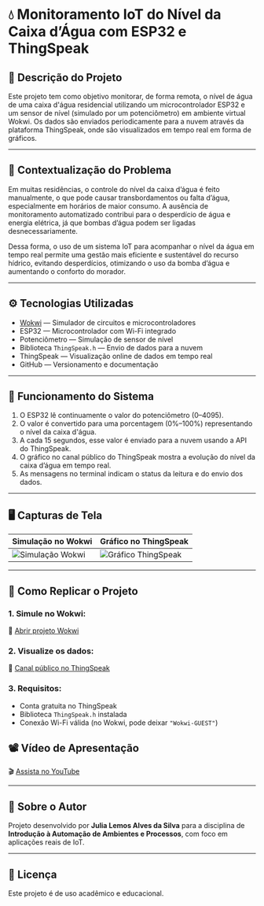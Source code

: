 # 💧 Monitoramento IoT do Nível da Caixa d’Água com ESP32 e ThingSpeak

## 📌 Descrição do Projeto

Este projeto tem como objetivo monitorar, de forma remota, o nível de água de uma caixa d'água residencial utilizando um microcontrolador ESP32 e um sensor de nível (simulado por um potenciômetro) em ambiente virtual Wokwi. Os dados são enviados periodicamente para a nuvem através da plataforma ThingSpeak, onde são visualizados em tempo real em forma de gráficos.

---

## 🧠 Contextualização do Problema

Em muitas residências, o controle do nível da caixa d’água é feito manualmente, o que pode causar transbordamentos ou falta d’água, especialmente em horários de maior consumo. A ausência de monitoramento automatizado contribui para o desperdício de água e energia elétrica, já que bombas d’água podem ser ligadas desnecessariamente.

Dessa forma, o uso de um sistema IoT para acompanhar o nível da água em tempo real permite uma gestão mais eficiente e sustentável do recurso hídrico, evitando desperdícios, otimizando o uso da bomba d’água e aumentando o conforto do morador.

---

## ⚙️ Tecnologias Utilizadas

- [Wokwi](https://wokwi.com/) — Simulador de circuitos e microcontroladores
- ESP32 — Microcontrolador com Wi-Fi integrado
- Potenciômetro — Simulação de sensor de nível
- Biblioteca `ThingSpeak.h` — Envio de dados para a nuvem
- ThingSpeak — Visualização online de dados em tempo real
- GitHub — Versionamento e documentação

---

## 🔁 Funcionamento do Sistema

1. O ESP32 lê continuamente o valor do potenciômetro (0–4095).
2. O valor é convertido para uma porcentagem (0%–100%) representando o nível da caixa d'água.
3. A cada 15 segundos, esse valor é enviado para a nuvem usando a API do ThingSpeak.
4. O gráfico no canal público do ThingSpeak mostra a evolução do nível da caixa d’água em tempo real.
5. As mensagens no terminal indicam o status da leitura e do envio dos dados.

---

## 🖥️ Capturas de Tela

| Simulação no Wokwi | Gráfico no ThingSpeak |
|--------------------|------------------------|
| ![Simulação Wokwi](https://wokwi.com/projects/435476093261588481) | ![Gráfico ThingSpeak](link_da_imagem_grafico_thingspeak) |

---

## 🧪 Como Replicar o Projeto

### 1. Simule no Wokwi:
🔗 [Abrir projeto Wokwi](https://wokwi.com/projects/SEU_LINK_DO_PROJETO)

### 2. Visualize os dados:
🔗 [Canal público no ThingSpeak](https://thingspeak.com/channels/SEU_ID_DO_CANAL)

### 3. Requisitos:
- Conta gratuita no ThingSpeak
- Biblioteca `ThingSpeak.h` instalada
- Conexão Wi-Fi válida (no Wokwi, pode deixar `"Wokwi-GUEST"`)

## 📽️ Vídeo de Apresentação

🎬 [Assista no YouTube](https://youtube.com/seu_video)

---

## 🙋 Sobre o Autor

Projeto desenvolvido por **Julia Lemos Alves da Silva** para a disciplina de **Introdução à Automação de Ambientes e Processos**, com foco em aplicações reais de IoT.

---

## 📄 Licença

Este projeto é de uso acadêmico e educacional.

